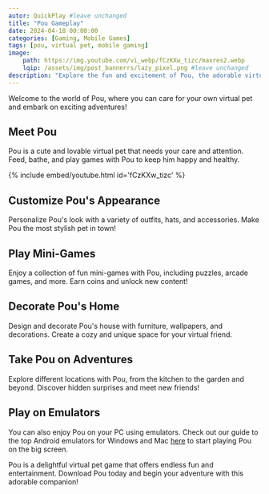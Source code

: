 ```yaml
---
autor: QuickPlay #leave unchanged
title: "Pou Gameplay"
date: 2024-04-18 00:00:00
categories: [Gaming, Mobile Games]
tags: [pou, virtual pet, mobile gaming]
image: 
    path: https://img.youtube.com/vi_webp/fCzKXw_tizc/maxres2.webp 
    lqip: /assets/img/post_bannerrs/lazy_pixel.png #leave unchanged
description: "Explore the fun and excitement of Pou, the adorable virtual pet game!"
---
```


Welcome to the world of Pou, where you can care for your own virtual pet and embark on exciting adventures!

## Meet Pou
Pou is a cute and lovable virtual pet that needs your care and attention. Feed, bathe, and play games with Pou to keep him happy and healthy.

{% include embed/youtube.html id='fCzKXw_tizc' %}

## Customize Pou's Appearance
Personalize Pou's look with a variety of outfits, hats, and accessories. Make Pou the most stylish pet in town!

## Play Mini-Games
Enjoy a collection of fun mini-games with Pou, including puzzles, arcade games, and more. Earn coins and unlock new content!

## Decorate Pou's Home
Design and decorate Pou's house with furniture, wallpapers, and decorations. Create a cozy and unique space for your virtual friend.

## Take Pou on Adventures
Explore different locations with Pou, from the kitchen to the garden and beyond. Discover hidden surprises and meet new friends!

## Play on Emulators
You can also enjoy Pou on your PC using emulators. Check out our guide to the top Android emulators for Windows and Mac [here](https://quickplaymobile.github.io/posts/Top-10-Best-Android-Emulators-for-Windows-and-Mac/) to start playing Pou on the big screen.

Pou is a delightful virtual pet game that offers endless fun and entertainment. Download Pou today and begin your adventure with this adorable companion!

